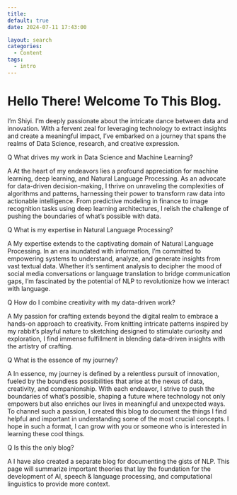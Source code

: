 ```yaml
---
title:
default: true
date: 2024-07-11 17:43:00

layout: search
categories:
  - Content
tags:
  - intro
---
```


# <span id="title-intro">Hello There! Welcome To This Blog.</span>

I’m Shiyi. I’m deeply passionate about the intricate dance between data and innovation. With a fervent zeal for leveraging technology to extract insights and create a meaningful impact, I’ve embarked on a journey that spans the realms of Data Science, research, and creative expression.

<span class="label label-danger">Q</span> What drives my work in Data Science and Machine Learning?</span>

<span class="label label-success">A</span> At the heart of my endeavors lies a profound appreciation for machine learning, deep learning, and Natural Language Processing. As an advocate for data-driven decision-making, I thrive on unraveling the complexities of algorithms and patterns, harnessing their power to transform raw data into actionable intelligence. From predictive modeling in finance to image recognition tasks using deep learning architectures, I relish the challenge of pushing the boundaries of what’s possible with data.

<span class="label label-danger">Q</span> What is my expertise in Natural Language Processing?</span>

<span class="label label-success">A</span> My expertise extends to the captivating domain of Natural Language Processing. In an era inundated with information, I’m committed to empowering systems to understand, analyze, and generate insights from vast textual data. Whether it’s sentiment analysis to decipher the mood of social media conversations or language translation to bridge communication gaps, I’m fascinated by the potential of NLP to revolutionize how we interact with language.

<span class="label label-danger">Q</span> How do I combine creativity with my data-driven work?</span>

<span class="label label-success">A</span> My passion for crafting extends beyond the digital realm to embrace a hands-on approach to creativity. From knitting intricate patterns inspired by my rabbit’s playful nature to sketching designed to stimulate curiosity and exploration, I find immense fulfillment in blending data-driven insights with the artistry of crafting.

<span class="label label-danger">Q</span> What is the essence of my journey?</span>

<span class="label label-success">A</span> In essence, my journey is defined by a relentless pursuit of innovation, fueled by the boundless possibilities that arise at the nexus of data, creativity, and companionship. With each endeavor, I strive to push the boundaries of what’s possible, shaping a future where technology not only empowers but also enriches our lives in meaningful and unexpected ways. To channel such a passion, I created this blog to document the things I find helpful and important in understanding some of the most crucial concepts. I hope in such a format, I can grow with you or someone who is interested in learning these cool things.

<span class="label label-danger">Q</span> Is this the only blog? </span>

<span class="label label-success">A</span> I have also created a separate blog for documenting the gists of NLP. This page will summarize important theories that lay the foundation for the development of AI, speech & language processing, and computational linguistics to provide more context.

<h4></h4>
